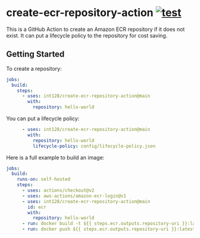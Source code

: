 # create-ecr-repository-action [![test](https://github.com/int128/create-ecr-repository-action/actions/workflows/test.yml/badge.svg)](https://github.com/int128/create-ecr-repository-action/actions/workflows/test.yml)

This is a GitHub Action to create an Amazon ECR repository if it does not exist.
It can put a lifecycle policy to the repository for cost saving.


## Getting Started

To create a repository:

```yaml
jobs:
  build:
    steps:
      - uses: int128/create-ecr-repository-action@main
        with:
          repository: hello-world
```

You can put a lifecycle policy:

```yaml
      - uses: int128/create-ecr-repository-action@main
        with:
          repository: hello-world
          lifecycle-policy: config/lifecycle-policy.json
```

Here is a full example to build an image:

```yaml
jobs:
  build:
    runs-on: self-hosted
    steps:
      - uses: actions/checkout@v2
      - uses: aws-actions/amazon-ecr-login@v1
      - uses: int128/create-ecr-repository-action@main
        id: ecr
        with:
          repository: hello-world
      - run: docker build -t ${{ steps.ecr.outputs.repository-uri }}:latest .
      - run: docker push ${{ steps.ecr.outputs.repository-uri }}:latest
```
